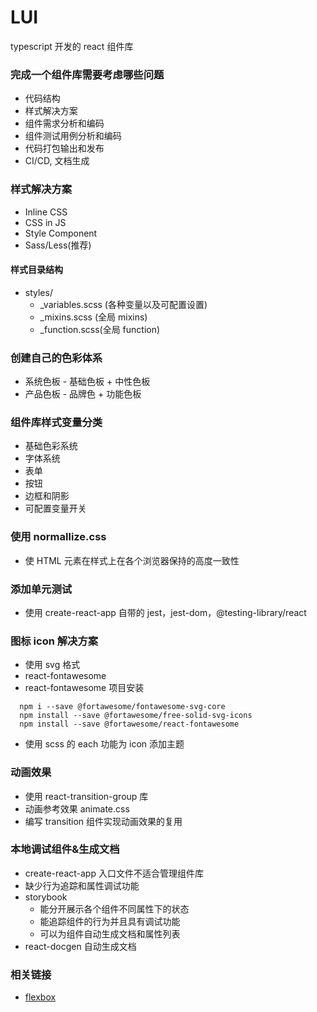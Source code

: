 # LUI

typescript 开发的 react 组件库

### 完成一个组件库需要考虑哪些问题

- 代码结构
- 样式解决方案
- 组件需求分析和编码
- 组件测试用例分析和编码
- 代码打包输出和发布
- CI/CD, 文档生成

### 样式解决方案

- Inline CSS
- CSS in JS
- Style Component
- Sass/Less(推荐)

#### 样式目录结构

- styles/
  - \_variables.scss (各种变量以及可配置设置)
  - \_mixins.scss (全局 mixins)
  - \_function.scss(全局 function)

### 创建自己的色彩体系

- 系统色板 - 基础色板 + 中性色板
- 产品色板 - 品牌色 + 功能色板

### 组件库样式变量分类

- 基础色彩系统
- 字体系统
- 表单
- 按钮
- 边框和阴影
- 可配置变量开关

### 使用 normallize.css

- 使 HTML 元素在样式上在各个浏览器保持的高度一致性

### 添加单元测试

- 使用 create-react-app 自带的 jest，jest-dom，@testing-library/react

### 图标 icon 解决方案

- 使用 svg 格式
- react-fontawesome
- react-fontawesome 项目安装

```
  npm i --save @fortawesome/fontawesome-svg-core
  npm install --save @fortawesome/free-solid-svg-icons
  npm install --save @fortawesome/react-fontawesome
```

- 使用 scss 的 each 功能为 icon 添加主题

### 动画效果

- 使用 react-transition-group 库
- 动画参考效果 animate.css
- 编写 transition 组件实现动画效果的复用

### 本地调试组件&生成文档

- create-react-app 入口文件不适合管理组件库
- 缺少行为追踪和属性调试功能
- storybook
  - 能分开展示各个组件不同属性下的状态
  - 能追踪组件的行为并且具有调试功能
  - 可以为组件自动生成文档和属性列表
- react-docgen 自动生成文档

### 相关链接

- [flexbox](https://css-tricks.com/snippets/css/a-guide-to-flexbox/)
